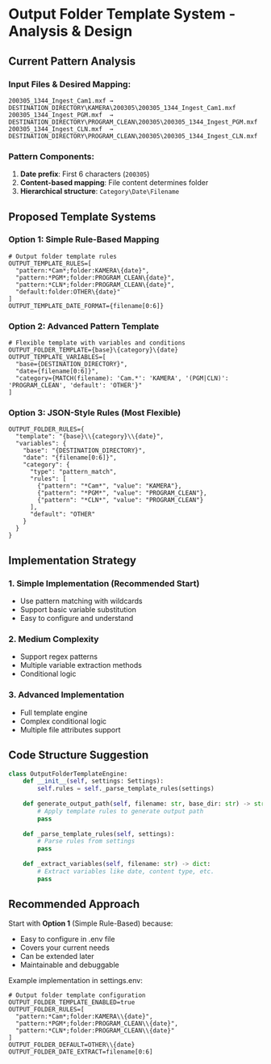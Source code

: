 # Output Folder Template System - Analysis & Design

## Current Pattern Analysis

### Input Files & Desired Mapping:
```
200305_1344_Ingest_Cam1.mxf → DESTINATION_DIRECTORY\KAMERA\200305\200305_1344_Ingest_Cam1.mxf
200305_1344_Ingest_PGM.mxf  → DESTINATION_DIRECTORY\PROGRAM_CLEAN\200305\200305_1344_Ingest_PGM.mxf
200305_1344_Ingest_CLN.mxf  → DESTINATION_DIRECTORY\PROGRAM_CLEAN\200305\200305_1344_Ingest_CLN.mxf
```

### Pattern Components:
1. **Date prefix**: First 6 characters (`200305`)
2. **Content-based mapping**: File content determines folder
3. **Hierarchical structure**: `Category\Date\Filename`

## Proposed Template Systems

### Option 1: Simple Rule-Based Mapping
```env
# Output folder template rules
OUTPUT_TEMPLATE_RULES=[
  "pattern:*Cam*;folder:KAMERA\{date}",
  "pattern:*PGM*;folder:PROGRAM_CLEAN\{date}",
  "pattern:*CLN*;folder:PROGRAM_CLEAN\{date}",
  "default:folder:OTHER\{date}"
]
OUTPUT_TEMPLATE_DATE_FORMAT={filename[0:6]}
```

### Option 2: Advanced Pattern Template
```env
# Flexible template with variables and conditions
OUTPUT_FOLDER_TEMPLATE={base}\{category}\{date}
OUTPUT_TEMPLATE_VARIABLES=[
  "base={DESTINATION_DIRECTORY}",
  "date={filename[0:6]}",
  "category={MATCH(filename): 'Cam.*': 'KAMERA', '(PGM|CLN)': 'PROGRAM_CLEAN', 'default': 'OTHER'}"
]
```

### Option 3: JSON-Style Rules (Most Flexible)
```env
OUTPUT_FOLDER_RULES={
  "template": "{base}\\{category}\\{date}",
  "variables": {
    "base": "{DESTINATION_DIRECTORY}",
    "date": "{filename[0:6]}",
    "category": {
      "type": "pattern_match",
      "rules": [
        {"pattern": "*Cam*", "value": "KAMERA"},
        {"pattern": "*PGM*", "value": "PROGRAM_CLEAN"},
        {"pattern": "*CLN*", "value": "PROGRAM_CLEAN"}
      ],
      "default": "OTHER"
    }
  }
}
```

## Implementation Strategy

### 1. Simple Implementation (Recommended Start)
- Use pattern matching with wildcards
- Support basic variable substitution
- Easy to configure and understand

### 2. Medium Complexity
- Support regex patterns
- Multiple variable extraction methods
- Conditional logic

### 3. Advanced Implementation
- Full template engine
- Complex conditional logic
- Multiple file attributes support

## Code Structure Suggestion

```python
class OutputFolderTemplateEngine:
    def __init__(self, settings: Settings):
        self.rules = self._parse_template_rules(settings)
    
    def generate_output_path(self, filename: str, base_dir: str) -> str:
        # Apply template rules to generate output path
        pass
    
    def _parse_template_rules(self, settings):
        # Parse rules from settings
        pass
    
    def _extract_variables(self, filename: str) -> dict:
        # Extract variables like date, content type, etc.
        pass
```

## Recommended Approach

Start with **Option 1** (Simple Rule-Based) because:
- Easy to configure in .env file
- Covers your current needs
- Can be extended later
- Maintainable and debuggable

Example implementation in settings.env:
```env
# Output folder template configuration
OUTPUT_FOLDER_TEMPLATE_ENABLED=true
OUTPUT_FOLDER_RULES=[
  "pattern:*Cam*;folder:KAMERA\\{date}",
  "pattern:*PGM*;folder:PROGRAM_CLEAN\\{date}",
  "pattern:*CLN*;folder:PROGRAM_CLEAN\\{date}"
]
OUTPUT_FOLDER_DEFAULT=OTHER\\{date}
OUTPUT_FOLDER_DATE_EXTRACT=filename[0:6]
```